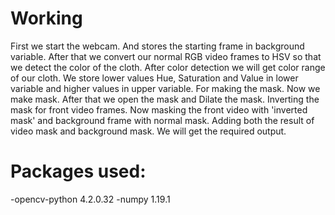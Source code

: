# Working
First we start the webcam. And stores the starting frame in background variable.
After that we convert our normal RGB video frames to HSV so that we detect the color of the cloth.
After color detection we will get color range of our cloth.
We store lower values Hue, Saturation and Value in lower variable and higher values in upper variable. For making the mask.
Now we make mask. After that we open the mask and Dilate the mask.
Inverting the mask for front video frames.
Now masking the front video with 'inverted mask' and background frame with normal mask.
Adding both the result of video mask and background mask.
We will get the required output.
# Packages used:
-opencv-python 4.2.0.32
-numpy 1.19.1
